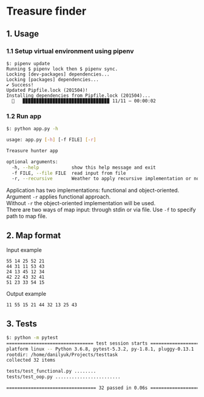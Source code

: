 # Treasure finder

## 1. Usage
### 1.1 Setup virtual environment using pipenv
```
$: pipenv update
Running $ pipenv lock then $ pipenv sync.
Locking [dev-packages] dependencies...
Locking [packages] dependencies...
✔ Success! 
Updated Pipfile.lock (201504)!
Installing dependencies from Pipfile.lock (201504)...
  🐍   ▉▉▉▉▉▉▉▉▉▉▉▉▉▉▉▉▉▉▉▉▉▉▉▉▉▉▉▉▉▉▉▉ 11/11 — 00:00:02

```
### 1.2 Run app
```bash
$: python app.py -h

usage: app.py [-h] [-f FILE] [-r]

Treasure hunter app

optional arguments:
  -h, --help            show this help message and exit
  -f FILE, --file FILE  read input from file
  -r, --recursive       Weather to apply recursive implementation or not
```
Application has two implementations: functional and object-oriented.
Argument `-r` applies functional approach.  
Without `-r` the object-oriented implementation will be used.  
There are two ways of map input: through stdin or via file. Use `-f` to specify path to map file. 

## 2. Map format
Input example
```
55 14 25 52 21
44 31 11 53 43
24 13 45 12 34
42 22 43 32 41
51 23 33 54 15
```

Output example

```
11 55 15 21 44 32 13 25 43
```


## 3. Tests

```bash
$: python -m pytest                                                                                                                                      ✔  3067  14:38:05
================================ test session starts =================================
platform linux -- Python 3.6.8, pytest-5.3.2, py-1.8.1, pluggy-0.13.1
rootdir: /home/danilyuk/Projects/testtask
collected 32 items                                                                                                                                                                                                                     

tests/test_functional.py ........                                                                                                                                                                                                [ 25%]
tests/test_oop.py ........................                                                                                                                                                                                       [100%]

================================= 32 passed in 0.06s =================================
```